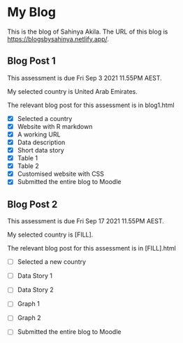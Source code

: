 # My Blog


This is the blog of Sahinya Akila.
The URL of this blog is https://blogsbysahinya.netlify.app/.

## Blog Post 1

This assessment is due Fri Sep 3 2021 11.55PM AEST.

My selected country is United Arab Emirates.

The relevant blog post for this assessment is in blog1.html

- [x] Selected a country
- [x] Website with R markdown 
- [x] A working URL
- [x] Data description
- [x] Short data story
- [x] Table 1
- [x] Table 2
- [x] Customised website with CSS
- [x] Submitted the entire blog to Moodle

## Blog Post 2

This assessment is due Fri Sep 17 2021 11.55PM AEST.

My selected country is [FILL].

The relevant blog post for this assessment is in [FILL].html

- [ ] Selected a new country
- [ ] Data Story 1
- [ ] Data Story 2
- [ ] Graph 1
- [ ] Graph 2
- [ ] Submitted the entire blog to Moodle

